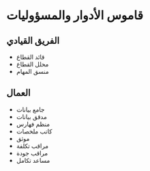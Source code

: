 # قاموس الأدوار والمسؤوليات

## الفريق القيادي
- قائد القطاع
- محلل القطاع
- منسق المهام

## العمال
- جامع بيانات
- مدقق بيانات
- منظم فهارس
- كاتب ملخصات
- موثق
- مراقب تكلفة
- مراقب جودة
- مساعد تكامل

